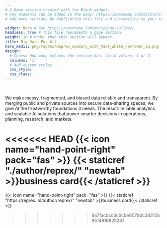 ```yaml
---
# A Demo section created with the Blank widget.
# Any elements can be added in the body: https://wowchemy.com/docs/writing-markdown-latex/
# Add more sections by duplicating this file and customizing to your requirements.

widget: hero # See https://wowchemy.com/docs/page-builder/
headless: true # This file represents a page section.
weight: 10 # Order that this section will appear.
title: Big Data For All
hero_media: png/reprex/Reprex_summary_with_text_white_narrower_sq.png
design:
  # Choose how many columns the section has. Valid values: 1 or 2.
  columns: '1'
  # Add custom styles
  css_style:
  css_class:
---
```


<br>

We make messy, fragmented, and biased data reliable and transparent. By merging public and private sources into secure data-sharing spaces, we give AI the trustworthy foundations it needs. The result: reliable analytics and scalable AI solutions that power smarter decisions in operations, planning, research, and markets.

<<<<<<< HEAD
{{< icon name="hand-point-right" pack="fas" >}} {{< staticref "./author/reprex/" "newtab" >}}business card{{< /staticref >}}
=======
{{< icon name="hand-point-right" pack="fas" >}} {{< staticref "https://reprex..nl/author/reprex/" "newtab" >}}business card{{< /staticref >}}
>>>>>>> 9a7facbcc6c6cbe0079dc3d310b9514816825237

